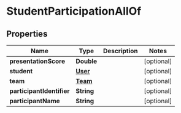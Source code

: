 

# StudentParticipationAllOf


## Properties

| Name | Type | Description | Notes |
|------------ | ------------- | ------------- | -------------|
|**presentationScore** | **Double** |  |  [optional] |
|**student** | [**User**](User.md) |  |  [optional] |
|**team** | [**Team**](Team.md) |  |  [optional] |
|**participantIdentifier** | **String** |  |  [optional] |
|**participantName** | **String** |  |  [optional] |



